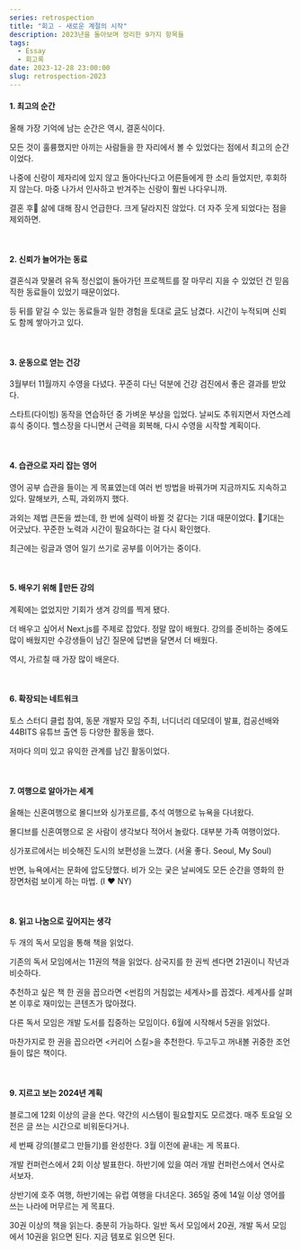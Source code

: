 ```yaml
---
series: retrospection
title: "회고 - 새로운 계절의 시작"
description: 2023년을 돌아보며 정리한 9가지 항목들
tags:
  - Essay
  - 회고록
date: 2023-12-28 23:00:00
slug: retrospection-2023
---
```


#### 1. 최고의 순간

올해 가장 기억에 남는 순간은 역시, 결혼식이다.

모든 것이 훌륭했지만 아끼는 사람들을 한 자리에서 볼 수 있었다는 점에서 최고의 순간이었다.

나중에 신랑이 제자리에 있지 않고 돌아다닌다고 어른들에게 한 소리 들었지만, 후회하지 않는다. 마중 나가서 인사하고 반겨주는 신랑이 훨씬 나다우니까.

결혼 후 삶에 대해 잠시 언급한다. 크게 달라지진 않았다. 더 자주 웃게 되었다는 점을 제외하면.

<br/>

#### 2. 신뢰가 늘어가는 동료

결혼식과 맞물려 유독 정신없이 돌아가던 프로젝트를 잘 마무리 지을 수 있었던 건 믿음직한 동료들이 있었기 때문이었다.

등 뒤를 맡길 수 있는 동료들과 일한 경험을 토대로 [글](/trustworthy-colleague-to-rely-on)도 남겼다. 시간이 누적되며 신뢰도 함께 쌓아가고 있다.

<br/>

#### 3. 운동으로 얻는 건강

3월부터 11월까지 수영을 다녔다. 꾸준히 다닌 덕분에 건강 검진에서 좋은 결과를 받았다.

스타트(다이빙) 동작을 연습하던 중 가벼운 부상을 입었다. 날씨도 추워지면서 자연스레 휴식 중이다. 헬스장을 다니면서 근력을 회복해, 다시 수영을 시작할 계획이다.

<br/>

#### 4. 습관으로 자리 잡는 영어

영어 공부 습관을 들이는 게 목표였는데 여러 번 방법을 바꿔가며 지금까지도 지속하고 있다. 말해보카, 스픽, 과외까지 했다.

과외는 제법 큰돈을 썼는데, 한 번에 실력이 바뀔 것 같다는 기대 때문이었다. 기대는 어긋났다. 꾸준한 노력과 시간이 필요하다는 걸 다시 확인했다.

최근에는 링글과 영어 일기 쓰기로 공부를 이어가는 중이다.

<br/>

#### 5. 배우기 위해 만든 강의

계획에는 없었지만 기회가 생겨 강의를 찍게 됐다.

더 배우고 싶어서 Next.js를 주제로 잡았다. 정말 많이 배웠다. 강의를 준비하는 중에도 많이 배웠지만 수강생들이 남긴 질문에 답변을 달면서 더 배웠다.

역시, 가르칠 때 가장 많이 배운다.

<br/>

#### 6. 확장되는 네트워크

토스 스터디 클럽 참여, 동문 개발자 모임 주최, 너디너리 데모데이 발표, 컴공선배와 44BITS 유튜브 출연 등 다양한 활동을 했다.

저마다 의미 있고 유익한 관계를 남긴 활동이었다.

<br/>

#### 7. 여행으로 알아가는 세계

올해는 신혼여행으로 몰디브와 싱가포르를, 추석 여행으로 뉴욕을 다녀왔다.

몰디브를 신혼여행으로 온 사람이 생각보다 적어서 놀랐다. 대부분 가족 여행이었다.

싱가포르에서는 비슷해진 도시의 보편성을 느꼈다. (서울 좋다. Seoul, My Soul)

반면, 뉴욕에서는 문화에 압도당했다. 비가 오는 궂은 날씨에도 모든 순간을 영화의 한 장면처럼 보이게 하는 마법. (I ❤️ NY)

<br/>

#### 8. 읽고 나눔으로 깊어지는 생각

두 개의 독서 모임을 통해 책을 읽었다.

기존의 독서 모임에서는 11권의 책을 읽었다. 삼국지를 한 권씩 센다면 21권이니 작년과 비슷하다.

추천하고 싶은 책 한 권을 꼽으라면 <썬킴의 거침없는 세계사>를 꼽겠다. 세계사를 살펴본 이후로 재미있는 콘텐츠가 많아졌다.

다른 독서 모임은 개발 도서를 집중하는 모임이다. 6월에 시작해서 5권을 읽었다.

마찬가지로 한 권을 꼽으라면 <커리어 스킬>을 추천한다. 두고두고 꺼내볼 귀중한 조언들이 많은 책이다.

<br/>

#### 9. 지르고 보는 2024년 계획

블로그에 12회 이상의 글을 쓴다. 약간의 시스템이 필요할지도 모르겠다. 매주 토요일 오전은 글 쓰는 시간으로 비워둔다거나.

세 번째 강의(블로그 만들기)를 완성한다. 3월 이전에 끝내는 게 목표다.

개발 컨퍼런스에서 2회 이상 발표한다. 하반기에 있을 여러 개발 컨퍼런스에서 연사로 서보자.

상반기에 호주 여행, 하반기에는 유럽 여행을 다녀온다. 365일 중에 14일 이상 영어를 쓰는 나라에 머무르는 게 목표다.

30권 이상의 책을 읽는다. 충분히 가능하다. 일반 독서 모임에서 20권, 개발 독서 모임에서 10권을 읽으면 된다. 지금 템포로 읽으면 된다.
